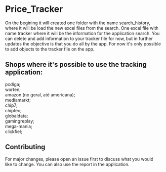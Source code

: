 # Price_Tracker

On the begining it will created one folder with the name search_history, where it will be load the new excel files from the search. One excel file with name tracker where it will be the information for the application search. You can delete and add information to your tracker file for now, but in further updates the objective is that you do all by the app. For now it's only possible to add objects to the tracker file on the app.

## Shops where it's possible to use the tracking application:
pcdiga;\
worten;\
amazon (no geral, até americana);\
mediamarkt;\
chip7;\
chiptec;\
globaldata;\
gamingreplay;\
mega-mania;\
clickfiel;


## Contributing
For major changes, please open an issue first to discuss what you would like to change. 
You can also use the report in the application.
